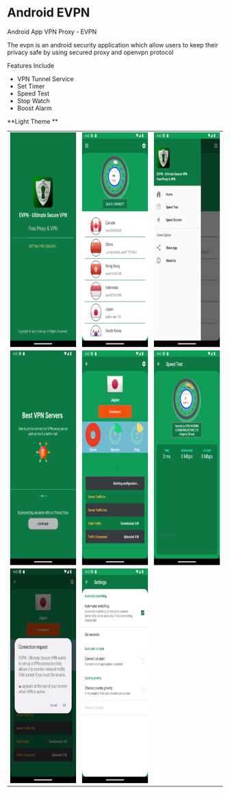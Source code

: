 # Android EVPN
Android App VPN Proxy - EVPN

The evpn is an android security application which allow users to keep their privacy safe by using secured proxy and openvpn protocol

Features Include

* VPN Tunnel Service
* Set Timer
* Speed Test
* Stop Watch
* Boost Alarm

**Light Theme **

<table>
  <tr>
    <td>
      <img src="https://github.com/AYOMITIDE-OAJ/androidvpn/blob/main/app/screenshot/Screenshot_1670671809.png" width="250" height="500"/>  
    </td>
    <td>
      <img src="https://github.com/AYOMITIDE-OAJ/androidvpn/blob/main/app/screenshot/Screenshot_1670671822.png" width="250" height="500"/>  
    </td>
    <td>
      <img src="https://github.com/AYOMITIDE-OAJ/androidvpn/blob/main/app/screenshot/Screenshot_1670671829.png" width="250" height="500"/>  
    </td>
  </tr>
  <tr>
    <td>
      <img src="https://github.com/AYOMITIDE-OAJ/androidvpn/blob/main/app/screenshot/Screenshot_1670694754.png" width="250" height="500"/>  
    </td>
     <td>
      <img src="https://github.com/AYOMITIDE-OAJ/androidvpn/blob/main/app/screenshot/Screenshot_1670671850.png" width="250" height="500"/>  
    </td>
    <td>
      <img src="https://github.com/AYOMITIDE-OAJ/androidvpn/blob/main/app/screenshot/Screenshot_1670671891.png" width="250" height="500"/>  
     </td> 
   </tr>
   <tr>
     <td>
      <img src="https://github.com/AYOMITIDE-OAJ/androidvpn/blob/main/app/screenshot/Screenshot_1670671846.png" width="250" height="500"/>
    </td>
    <td>
      <img src="https://github.com/AYOMITIDE-OAJ/androidvpn/blob/main/app/screenshot/Screenshot_1670671869.png" width="250" height="500"/>  
     </td> 
   </tr>
  
</table>
